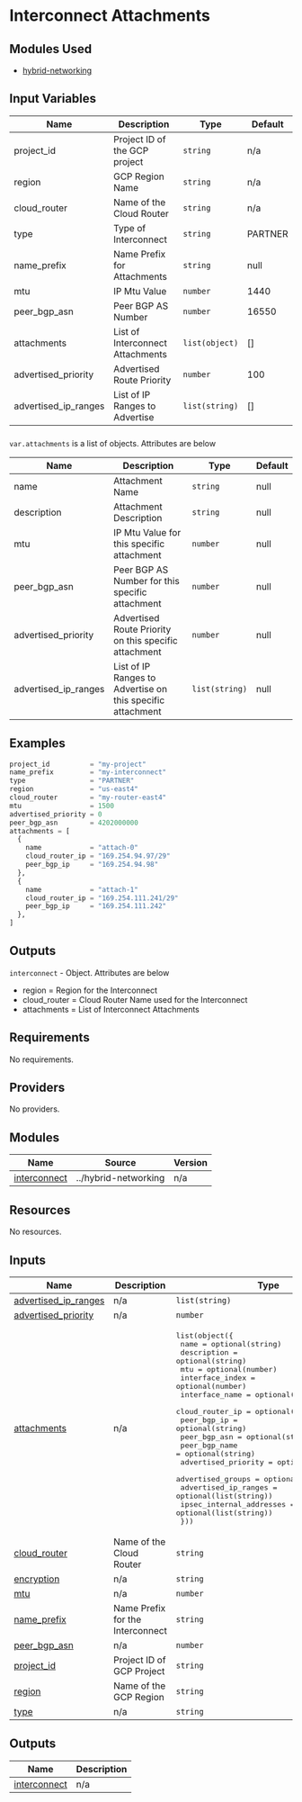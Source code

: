 # Interconnect Attachments

## Modules Used

- [hybrid-networking](../modules/hybrid-networking)

## Input Variables

| Name                 | Description                        | Type             | Default  |
|----------------------|------------------------------------|------------------|----------|
| project_id           | Project ID of the GCP project      | `string`         | n/a      |
| region               | GCP Region Name                    | `string`         | n/a      |
| cloud_router         | Name of the Cloud Router           | `string`         | n/a      |
| type                 | Type of Interconnect               | `string`         | PARTNER  |
| name_prefix          | Name Prefix for Attachments        | `string`         | null     |
| mtu                  | IP Mtu Value                       | `number`         | 1440     |
| peer_bgp_asn         | Peer BGP AS Number                 | `number`         | 16550    |
| attachments          | List of Interconnect Attachments   | `list(object)`   | []       |
| advertised_priority  | Advertised Route Priority          | `number`         | 100      |
| advertised_ip_ranges | List of IP Ranges to Advertise     | `list(string)`   | []       |

###

`var.attachments` is a list of objects.  Attributes are below

| Name                 | Description                                                | Type           | Default |
|----------------------|------------------------------------------------------------|----------------|---------|
| name                 | Attachment Name                                            | `string`       | null    |
| description          | Attachment Description                                     | `string`       | null    |
| mtu                  | IP Mtu Value for this specific attachment                  | `number`       | null    |
| peer_bgp_asn         | Peer BGP AS Number for this specific attachment            | `number`       | null    |
| advertised_priority  | Advertised Route Priority on this specific attachment      | `number`       | null    |
| advertised_ip_ranges | List of IP Ranges to Advertise on this specific attachment | `list(string)` | null    |


## Examples

```terraform
project_id          = "my-project"
name_prefix         = "my-interconnect"
type                = "PARTNER"
region              = "us-east4"
cloud_router        = "my-router-east4"
mtu                 = 1500
advertised_priority = 0
peer_bgp_asn        = 4202000000
attachments = [
  {
    name            = "attach-0"
    cloud_router_ip = "169.254.94.97/29"
    peer_bgp_ip     = "169.254.94.98"
  },
  {
    name            = "attach-1"
    cloud_router_ip = "169.254.111.241/29"
    peer_bgp_ip     = "169.254.111.242"
  },
]
```

## Outputs

`interconnect` - Object.  Attributes are below

-   region = Region for the Interconnect
-    cloud_router = Cloud Router Name used for the Interconnect
-    attachments  = List of Interconnect Attachments


<!-- BEGIN_TF_DOCS -->
## Requirements

No requirements.

## Providers

No providers.

## Modules

| Name | Source | Version |
|------|--------|---------|
| <a name="module_interconnect"></a> [interconnect](#module\_interconnect) | ../hybrid-networking | n/a |

## Resources

No resources.

## Inputs

| Name | Description | Type | Default | Required |
|------|-------------|------|---------|:--------:|
| <a name="input_advertised_ip_ranges"></a> [advertised\_ip\_ranges](#input\_advertised\_ip\_ranges) | n/a | `list(string)` | `[]` | no |
| <a name="input_advertised_priority"></a> [advertised\_priority](#input\_advertised\_priority) | n/a | `number` | `100` | no |
| <a name="input_attachments"></a> [attachments](#input\_attachments) | n/a | <pre>list(object({<br/>    name                     = optional(string)<br/>    description              = optional(string)<br/>    mtu                      = optional(number)<br/>    interface_index          = optional(number)<br/>    interface_name           = optional(string)<br/>    cloud_router_ip          = optional(string)<br/>    peer_bgp_ip              = optional(string)<br/>    peer_bgp_asn             = optional(string)<br/>    peer_bgp_name            = optional(string)<br/>    advertised_priority      = optional(number)<br/>    advertised_groups        = optional(list(string))<br/>    advertised_ip_ranges     = optional(list(string))<br/>    ipsec_internal_addresses = optional(list(string))<br/>  }))</pre> | `[]` | no |
| <a name="input_cloud_router"></a> [cloud\_router](#input\_cloud\_router) | Name of the Cloud Router | `string` | n/a | yes |
| <a name="input_encryption"></a> [encryption](#input\_encryption) | n/a | `string` | `null` | no |
| <a name="input_mtu"></a> [mtu](#input\_mtu) | n/a | `number` | `1440` | no |
| <a name="input_name_prefix"></a> [name\_prefix](#input\_name\_prefix) | Name Prefix for the Interconnect | `string` | `null` | no |
| <a name="input_peer_bgp_asn"></a> [peer\_bgp\_asn](#input\_peer\_bgp\_asn) | n/a | `number` | `16550` | no |
| <a name="input_project_id"></a> [project\_id](#input\_project\_id) | Project ID of GCP Project | `string` | n/a | yes |
| <a name="input_region"></a> [region](#input\_region) | Name of the GCP Region | `string` | n/a | yes |
| <a name="input_type"></a> [type](#input\_type) | n/a | `string` | `"PARTNER"` | no |

## Outputs

| Name | Description |
|------|-------------|
| <a name="output_interconnect"></a> [interconnect](#output\_interconnect) | n/a |
<!-- END_TF_DOCS -->